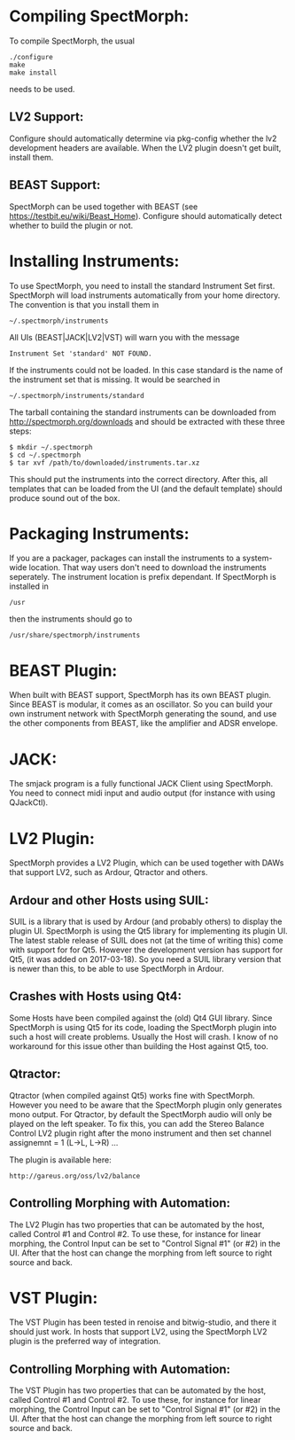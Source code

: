 Compiling SpectMorph:
=====================

To compile SpectMorph, the usual

    ./configure
    make
    make install

needs to be used.

LV2 Support:
------------

Configure should automatically determine via pkg-config whether the lv2
development headers are available. When the LV2 plugin doesn't get built,
install them.

BEAST Support:
--------------

SpectMorph can be used together with BEAST (see
https://testbit.eu/wiki/Beast_Home).  Configure should automatically detect
whether to build the plugin or not.

Installing Instruments:
=======================

To use SpectMorph, you need to install the standard Instrument Set first.
SpectMorph will load instruments automatically from your home directory.
The convention is that you install them in

    ~/.spectmorph/instruments

All UIs (BEAST|JACK|LV2|VST) will warn you with the message

    Instrument Set 'standard' NOT FOUND.

If the instruments could not be loaded. In this case standard is the name
of the instrument set that is missing. It would be searched in

    ~/.spectmorph/instruments/standard

The tarball containing the standard instruments can be downloaded from
http://spectmorph.org/downloads and should be extracted with these three steps:

    $ mkdir ~/.spectmorph
    $ cd ~/.spectmorph
    $ tar xvf /path/to/downloaded/instruments.tar.xz

This should put the instruments into the correct directory. After this, all
templates that can be loaded from the UI (and the default template) should
produce sound out of the box.

Packaging Instruments:
======================

If you are a packager, packages can install the instruments to a system-wide
location. That way users don't need to download the instruments seperately.
The instrument location is prefix dependant. If SpectMorph is installed in

    /usr

then the instruments should go to

    /usr/share/spectmorph/instruments

BEAST Plugin:
=============

When built with BEAST support, SpectMorph has its own BEAST plugin. Since BEAST
is modular, it comes as an oscillator. So you can build your own instrument
network with SpectMorph generating the sound, and use the other components
from BEAST, like the amplifier and ADSR envelope.

JACK:
=====

The smjack program is a fully functional JACK Client using SpectMorph. You need
to connect midi input and audio output (for instance with using QJackCtl).

LV2 Plugin:
===========

SpectMorph provides a LV2 Plugin, which can be used together with DAWs that
support LV2, such as Ardour, Qtractor and others.

Ardour and other Hosts using SUIL:
----------------------------------

SUIL is a library that is used by Ardour (and probably others) to display the
plugin UI.  SpectMorph is using the Qt5 library for implementing its plugin UI.
The latest stable release of SUIL does not (at the time of writing this) come
with support for for Qt5. However the development version has support for Qt5,
(it was added on 2017-03-18). So you need a SUIL library version that is newer
than this, to be able to use SpectMorph in Ardour.

Crashes with Hosts using Qt4:
-----------------------------

Some Hosts have been compiled against the (old) Qt4 GUI library. Since
SpectMorph is using Qt5 for its code, loading the SpectMorph plugin into such a
host will create problems. Usually the Host will crash. I know of no workaround
for this issue other than building the Host against Qt5, too.

Qtractor:
---------

Qtractor (when compiled against Qt5) works fine with SpectMorph. However you
need to be aware that the SpectMorph plugin only generates mono output. For
Qtractor, by default the SpectMorph audio will only be played on the left
speaker. To fix this, you can add the Stereo Balance Control LV2 plugin right
after the mono instrument and then set channel assignemnt = 1 (L->L, L->R) ...

The plugin is available here:

    http://gareus.org/oss/lv2/balance

Controlling Morphing with Automation:
-------------------------------------

The LV2 Plugin has two properties that can be automated by the host, called
Control #1 and Control #2. To use these, for instance for linear morphing,
the Control Input can be set to "Control Signal #1" (or #2) in the UI. After
that the host can change the morphing from left source to right source and
back.

VST Plugin:
===========

The VST Plugin has been tested in renoise and bitwig-studio, and there it
should just work. In hosts that support LV2, using the SpectMorph LV2 plugin is
the preferred way of integration.

Controlling Morphing with Automation:
-------------------------------------
The VST Plugin has two properties that can be automated by the host, called
Control #1 and Control #2. To use these, for instance for linear morphing,
the Control Input can be set to "Control Signal #1" (or #2) in the UI. After
that the host can change the morphing from left source to right source and
back.

